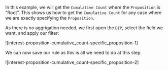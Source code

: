 In this example, we will get the `Cumulative Count` where the `Proposition` is "Root". This shows us how to get the `Cumulative Count` for any case where we are exactly specifying the `Proposition`.

As there is no aggrigation needed, we first open the `DIP`, select the field we want, and apply our filter:

![interest-proposition-cumulative_count-specific_proposition-1]

We can now save our rule as this is all we need to do at this step.

![interest-proposition-cumulative_count-specific_proposition-2]
